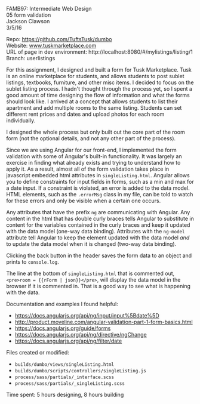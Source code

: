 FAMB97: Intermediate Web Design  
05 form validation  
Jackson Clawson  
3/5/16

Repo: https://github.com/TuftsTusk/dumbo  
Website: www.tuskmarketplace.com  
URL of page in dev environment: http://localhost:8080/#/mylistings/listing/1  
Branch: userlistings

For this assignment, I designed and built a form for Tusk Marketplace. Tusk is an online marketplace for students, and allows students to post sublet listings, textbooks, furniture, and other misc items. I decided to focus on the sublet listing process. I hadn't thought through the process yet, so I spent a good amount of time designing the flow of information and what the forms should look like. I arrived at a concept that allows students to list their apartment and add multiple rooms to the same listing. Students can set different rent prices and dates and upload photos for each room individually. 

I designed the whole process but only built out the core part of the room form (not the optional details, and not any other part of the process). 

Since we are using Angular for our front-end, I implemented the form validation with some of Angular's built-in functionality. It was largely an exercise in finding what already exists and trying to understand how to apply it. As a result, almost all of the form validation takes place in javascript embedded html attributes in `singleListing.html`. Angular allows you to define constraints for input fields in forms, such as a min and max for a date input. If a constraint is violated, an error is added to the data model. HTML elements, such as the `.errorMsg` class in my file, can be told to watch for these errors and only be visible when a certain one occurs. 

Any attributes that have the prefix `ng` are communicating with Angular. Any content in the html that has double curly braces tells Angular to substitute in content for the variables contained in the curly braces and keep it updated with the data model (one-way data binding). Attributes with the `ng-model` attribute tell Angular to keep the element updated with the data model *and* to update the data model when it is changed (two-way data binding).

Clicking the back button in the header saves the form data to an object and prints to `console.log`.

The line at the bottom of `singleListing.html` that is commented out, `<pre>room = {{rForm | json}}</pre>`, will display the data model in the browser if it is commented in. That is a good way to see what is happening with the data. 

Documentation and examples I found helpful:
* https://docs.angularjs.org/api/ng/input/input%5Bdate%5D
* http://product.moveline.com/angular-validation-part-1-form-basics.html
* https://docs.angularjs.org/guide/forms
* https://docs.angularjs.org/api/ng/directive/ngChange
* https://docs.angularjs.org/api/ng/filter/date


Files created or modified: 
- `builds/dumbo/views/singleListing.html`
- `builds/dumbo/scripts/controllers/singleListing.js`
- `process/sass/partials/_interface.scss`
- `process/sass/partials/_singleListing.scss`

Time spent: 5 hours designing, 8 hours building
